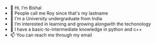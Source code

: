 - 👋 Hi, I’m Bishal
- 💞 People call me Roy since that's my lastname
- 👻 I'm a University undergraduate from India
- 👀 I’m interested in learning and growing alongwith the techonology
- 🌱 I have a basic-to-intermediate knowledge in python and c++
- 📫 You can reach me through my email

<!---
ronnie8789/ronnie8789 is a ✨ special ✨ repository because its `README.md` (this file) appears on your GitHub profile.
You can click the Preview link to take a look at your changes.
--->
